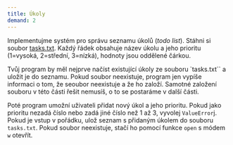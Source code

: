```yaml
---
title: Úkoly
demand: 2
---
```


Implementujme systém pro správu seznamu úkolů (*todo list*). Stáhni si soubor [tasks.txt](assets/tasks.txt). Každý řádek obsahuje název úkolu a jeho prioritu (1=vysoká, 2=střední, 3=nízká), hodnoty jsou oddělené čárkou.

Tvůj program by měl nejprve načíst existující úkoly ze souboru `tasks.txt`` a uložit je do seznamu. Pokud soubor neexistuje, program jen vypíše informaci o tom, že seoubor neexistuje a že ho založí. Samotné založení souboru v této části řešit nemusíš, o to se postaráme v další části.

Poté program umožní uživateli přidat nový úkol a jeho prioritu. Pokud jako prioritu nezadá číslo nebo zadá jiné číslo než 1 až 3, vyvolej `ValueError`j. Pokud je vstup v pořádku, ulož seznam s přidaným úkolem do souboru `tasks.txt`. Pokud soubor neexistuje, stačí ho pomocí funkce `open` s módem `w` otevřít.

